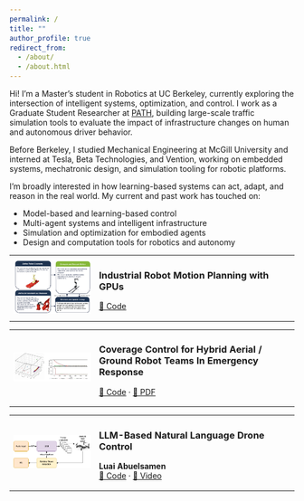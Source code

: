 ```yaml
---
permalink: /
title: ""
author_profile: true
redirect_from: 
  - /about/
  - /about.html
---
```


Hi! I’m a Master’s student in Robotics at UC Berkeley, currently exploring the intersection of intelligent systems, optimization, and control. I work as a Graduate Student Researcher at [PATH](https://path.berkeley.edu), building large-scale traffic simulation tools to evaluate the impact of infrastructure changes on human and autonomous driver behavior.

Before Berkeley, I studied Mechanical Engineering at McGill University and interned at Tesla, Beta Technologies, and Vention, working on embedded systems, mechatronic design, and simulation tooling for robotic platforms.

I’m broadly interested in how learning-based systems can act, adapt, and reason in the real world. My current and past work has touched on:
- Model-based and learning-based control  
- Multi-agent systems and intelligent infrastructure  
- Simulation and optimization for embodied agents  
- Design and computation tools for robotics and autonomy

<table>
<tr>
<td width="30%">
  <img src="/images/gpu.png" alt="Industrial Robot Motion Planning" width="100%">
</td>
<td>

### **Industrial Robot Motion Planning with GPUs**   
[🔗 Code](https://github.com/luaiabuelsamen/VentionMotionPlanner)
</td>
</tr>
</table>


<table>
<tr>
<td width="30%">
  <img src="/images/CoverageControl.png" alt="Coverage Control" width="100%">
</td>
<td>

### **Coverage Control for Hybrid Aerial / Ground Robot Teams In Emergency Response**
[🔗 Code](https://github.com/dHutchings/ME292B/tree/master/final_project) · [📄 PDF](https://drive.google.com/file/d/1XoUTgT1_qR2gOTL1xUAzfZ57Qem-vZP6/view)

</td>
</tr>
</table>

<table>
<tr>
<td width="30%">
  <img src="/images/drone.png" alt="LLM Drone Control Diagram" width="100%">
</td>
<td>

### **LLM-Based Natural Language Drone Control** 
**Luai Abuelsamen**  
[🔗 Code](https://github.com/einjun03/drone_follower) · [🎥 Video](https://drive.google.com/file/d/1fDzkQsQkkZZLiuYc3AgknRpwYNxpTFnID/view?usp=sharing)

</td>
</tr>
</table>
